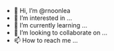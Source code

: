 - 👋 Hi, I’m @rnoonlea
- 👀 I’m interested in ...
- 🌱 I’m currently learning ...
- 💞️ I’m looking to collaborate on ...
- 📫 How to reach me ...

<!---
rnoonlea/rnoonlea is a ✨ special ✨ repository because its `README.md` (this file) appears on your GitHub profile.
You can click the Preview link to take a look at your changes.
--->
